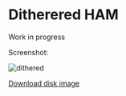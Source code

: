 Ditherered HAM
==============

Work in progress

Screenshot:

![dithered](screenshots/dithered_ham.png?raw=true)

[Download disk image](bin/dither_ham.adf?raw=true)


